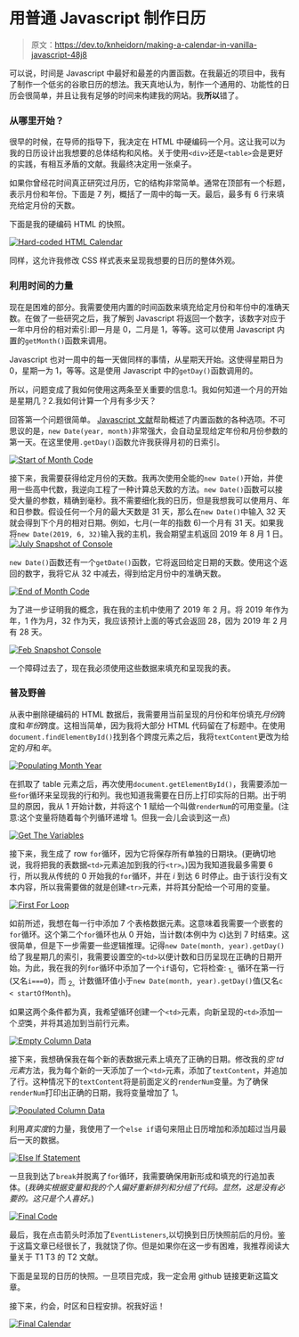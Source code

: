 # 用普通 Javascript 制作日历

> 原文：<https://dev.to/knheidorn/making-a-calendar-in-vanilla-javascript-48j8>

可以说，时间是 Javascript 中最好和最差的内置函数。在我最近的项目中，我有了制作一个低劣的谷歌日历的想法。我天真地认为，制作一个通用的、功能性的日历会很简单，并且让我有足够的时间来构建我的网站。我**所以**错了。

### 从哪里开始？

很早的时候，在导师的指导下，我决定在 HTML 中硬编码一个月。这让我可以为我的日历设计出我想要的总体结构和风格。关于使用`<div>`还是`<table>`会是更好的实践，有相互矛盾的文献。我最终决定用一张桌子。

如果你曾经花时间真正研究过月历，它的结构非常简单。通常在顶部有一个标题，表示月份和年份。下面是 7 列，概括了一周中的每一天。最后，最多有 6 行来填充给定月份的天数。

下面是我的硬编码 HTML 的快照。

[![Hard-coded HTML Calendar](img/ce6ee8c26f88a976fca0b2c58645a085.png)](https://res.cloudinary.com/practicaldev/image/fetch/s--Jpa2Gxq9--/c_limit%2Cf_auto%2Cfl_progressive%2Cq_auto%2Cw_880/https://i.imgur.com/vU5ethQ.jpg)

同样，这允许我修改 CSS 样式表来呈现我想要的日历的整体外观。

### 利用时间的力量

现在是困难的部分。我需要使用内置的时间函数来填充给定月份和年份中的准确天数。在做了一些研究之后，我了解到 Javascript 将返回一个数字，该数字对应于一年中月份的相对索引:即一月是 0，二月是 1，等等。这可以使用 Javascript 内置的`getMonth()`函数来调用。

Javascript 也对一周中的每一天做同样的事情，从星期天开始。这使得星期日为 0，星期一为 1，等等。这是使用 Javascript 中的`getDay()`函数调用的。

所以，问题变成了我如何使用这两条至关重要的信息:1。我如何知道一个月的开始是星期几？2.我如何计算一个月有多少天？

回答第一个问题很简单。 [Javascript 文献](https://developer.mozilla.org/en-US/docs/Web/JavaScript/Reference/Global_Objects/Date)帮助概述了内置函数的各种选项。不可思议的是，`new Date(year, month)`非常强大，会自动呈现给定年份和月份参数的第一天。在这里使用`.getDay()`函数允许我获得月初的日索引。

[![Start of Month Code](img/18736fc662c408f9c63fb6874418b3e5.png)](https://res.cloudinary.com/practicaldev/image/fetch/s--qF_hJgNj--/c_limit%2Cf_auto%2Cfl_progressive%2Cq_auto%2Cw_880/https://i.imgur.com/ZBTvzTd.jpg)

接下来，我需要获得给定月份的天数。我再次使用全能的`new Date()`开始，并使用一些高中代数，我逆向工程了一种计算总天数的方法。`new Date()`函数可以接受大量的参数，精确到毫秒。我不需要细化我的日历，但是我想我可以使用月、年和日参数。假设任何一个月的最大天数是 31 天，那么在`new Date()`中输入 32 天就会得到下个月的相对日期。例如，七月(一年的指数 6)一个月有 31 天。如果我将`new Date(2019, 6, 32)`输入我的主机，我会期望主机返回 2019 年 8 月 1 日。
[![July Snapshot of Console](img/1be0cd784513b91cf66001c9e96cb366.png)](https://res.cloudinary.com/practicaldev/image/fetch/s--q93RNvOz--/c_limit%2Cf_auto%2Cfl_progressive%2Cq_auto%2Cw_880/https://i.imgur.com/NyFABME.jpg)

`new Date()`函数还有一个`getDate()`函数，它将返回给定日期的天数。使用这个返回的数字，我将它从 32 中减去，得到给定月份中的准确天数。

[![End of Month Code](img/69473f459a261a6cf8564328ee3402ab.png)](https://res.cloudinary.com/practicaldev/image/fetch/s--ca6W3NIv--/c_limit%2Cf_auto%2Cfl_progressive%2Cq_auto%2Cw_880/https://i.imgur.com/eDSgUJP.jpg)

为了进一步证明我的概念，我在我的主机中使用了 2019 年 2 月。将 2019 年作为年，1 作为月，32 作为天，我应该预计上面的等式会返回 28，因为 2019 年 2 月有 28 天。

[![Feb Snapshot Console](img/d601446a514f7e0acbc4684149e57af9.png)](https://res.cloudinary.com/practicaldev/image/fetch/s--8XUNzvrR--/c_limit%2Cf_auto%2Cfl_progressive%2Cq_auto%2Cw_880/https://i.imgur.com/AW2bhi7.jpg)

一个障碍过去了，现在我必须使用这些数据来填充和呈现我的表。

### 普及野兽

从表中删除硬编码的 HTML 数据后，我需要用当前呈现的月份和年份填充*月份*跨度和*年份*跨度。这相当简单，因为我将大部分 HTML 代码留在了标题中。在使用`document.findElementById()`找到各个跨度元素之后，我将`textContent`更改为给定的*月*和*年*。

[![Populating Month Year](img/78daa2d908943fed28c4e01aabdc6ce9.png)](https://res.cloudinary.com/practicaldev/image/fetch/s--K57uHgdL--/c_limit%2Cf_auto%2Cfl_progressive%2Cq_auto%2Cw_880/https://i.imgur.com/fzJ0ZJR.jpg)

在抓取了 table 元素之后，再次使用`document.getElementById()`，我需要添加一些`for`循环来呈现我的行和列。我也知道我需要在日历上打印实际的日期。出于明显的原因，我从 1 开始计数，并将这个 1 赋给一个叫做`renderNum`的可用变量。(注意:这个变量将随着每个列循环递增 1。但我一会儿会谈到这一点)

[![Get The Variables](img/febb9e3ed682f0b4fa2a41c90ce225cb.png)](https://res.cloudinary.com/practicaldev/image/fetch/s--1M2ctNG6--/c_limit%2Cf_auto%2Cfl_progressive%2Cq_auto%2Cw_880/https://i.imgur.com/CGvy8GC.jpg)

接下来，我生成了 row `for`循环，因为它将保存所有单独的日期块。(更确切地说，我将把我的表数据`<td>`元素追加到我的行`<tr>`。)因为我知道我最多需要 6 行，所以我从传统的 0 开始我的`for`循环，并在 *i* 到达 6 时停止。由于该行没有文本内容，所以我需要做的就是创建`<tr>`元素，并将其分配给一个可用的变量。

[![First For Loop](img/819ed6fb66a85febb7fcbe0b29174341.png)](https://res.cloudinary.com/practicaldev/image/fetch/s--4dUh5GpV--/c_limit%2Cf_auto%2Cfl_progressive%2Cq_auto%2Cw_880/https://i.imgur.com/8Zne8uO.jpg)

如前所述，我想在每一行中添加 7 个表格数据元素。这意味着我需要一个嵌套的`for`循环。这个第二个`for`循环也从 0 开始，当计数(本例中为 c)达到 7 时结束。这很简单，但是下一步需要一些逻辑推理。记得`new Date(month, year).getDay()`给了我星期几的索引，我需要设置空的`<td>`以便计数和日历呈现在正确的日期开始。为此，我在我的列`for`循环中添加了一个`if`语句，它将检查: <sub>1。</sub>循环在第一行(又名`i===0`)，而 <sub>2。</sub>计数循环值小于`new Date(month, year).getDay()`值(又名`c < startOfMonth`)。

如果这两个条件都为真，我希望循环创建一个`<td>`元素，向新呈现的`<td>`添加一个*空*类，并将其追加到当前行元素。

[![Empty Column Data](img/da18b811221cde46a4753dd3e3636800.png)](https://res.cloudinary.com/practicaldev/image/fetch/s--ayN09Ej7--/c_limit%2Cf_auto%2Cfl_progressive%2Cq_auto%2Cw_880/https://i.imgur.com/scpykiX.jpg)

接下来，我想确保我在每个新的表数据元素上填充了正确的日期。修改我的*空 td 元素*方法，我为每个新的一天添加了一个`<td>`元素，添加了`textContent`，并追加了行。这种情况下的`textContent`将是前面定义的`renderNum`变量。为了确保`renderNum`打印出正确的日期，我将变量增加了 1。

[![Populated Column Data](img/fc8a5d84c1b61feffaecdf3b1b8fddf7.png)](https://res.cloudinary.com/practicaldev/image/fetch/s--Qu5NSw0_--/c_limit%2Cf_auto%2Cfl_progressive%2Cq_auto%2Cw_880/https://i.imgur.com/ehYSSyh.jpg)

利用*真实度*的力量，我使用了一个`else if`语句来阻止日历增加和添加超过当月最后一天的数据。

[![Else If Statement](img/f827f52fb3b32984d38e69b8a5d3643b.png)](https://res.cloudinary.com/practicaldev/image/fetch/s--1VgRFHNE--/c_limit%2Cf_auto%2Cfl_progressive%2Cq_auto%2Cw_880/https://i.imgur.com/IRQMv0B.jpg)

一旦我到达了`break`并脱离了`for`循环，我需要确保用新形成和填充的行追加表体。(*我确实根据变量和我的个人偏好重新排列和分组了代码。显然，这是没有必要的。这只是个人喜好。*)

[![Final Code](img/f49189c657ee877eae8224bc169b4474.png)](https://res.cloudinary.com/practicaldev/image/fetch/s--1sIcrk7w--/c_limit%2Cf_auto%2Cfl_progressive%2Cq_auto%2Cw_880/https://i.imgur.com/c1kWv4W.jpg)

最后，我在点击箭头时添加了`EventListeners`,以切换到日历快照前后的月份。鉴于这篇文章已经很长了，我就饶了你。但是如果你在这一步有困难，我推荐阅读大量关于 T1 T3 的 T2 文献。

下面是呈现的日历的快照。一旦项目完成，我一定会用 github 链接更新这篇文章。

接下来，约会，时区和日程安排。祝我好运！

[![Final Calendar](img/a6dab2128d850fde7e336d74064b813d.png)](https://res.cloudinary.com/practicaldev/image/fetch/s--XoTlnZn2--/c_limit%2Cf_auto%2Cfl_progressive%2Cq_auto%2Cw_880/https://i.imgur.com/3dlwWWo.jpg)